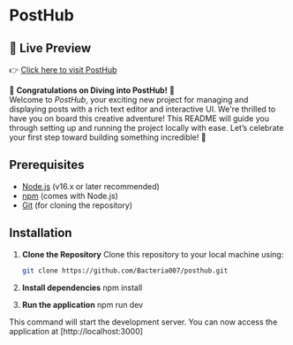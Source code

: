 # PostHub


## 🚀 Live Preview

👉 [Click here to visit PostHub](https://posthub-tau.vercel.app/)


🎉 **Congratulations on Diving into PostHub!** 🎉  
Welcome to *PostHub*, your exciting new project for managing and displaying posts with a rich text editor and interactive UI. We're thrilled to have you on board this creative adventure! This README will guide you through setting up and running the project locally with ease. Let’s celebrate your first step toward building something incredible! 🌟

## Prerequisites

- [Node.js](https://nodejs.org/) (v16.x or later recommended)
- [npm](https://www.npmjs.com/) (comes with Node.js)
- [Git](https://git-scm.com/) (for cloning the repository)

## Installation

1. **Clone the Repository**
   Clone this repository to your local machine using:
   ```bash
   git clone https://github.com/Bacteria007/posthub.git
2. **Install dependencies**
   npm install

3. **Run the application**
   npm run dev

This command will start the development server. You can now access the application at [http://localhost:3000]
